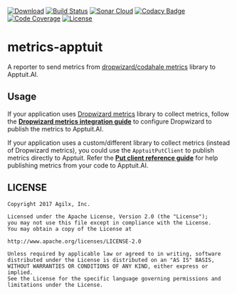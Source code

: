 [![Download](https://api.bintray.com/packages/apptuitai/maven/metrics-apptuit/images/download.svg)](https://github.com/ApptuitAI/metrics-apptuit/releases/latest)
[![Build Status](https://img.shields.io/travis/ApptuitAI/metrics-apptuit.svg)](https://travis-ci.org/ApptuitAI/metrics-apptuit)
[![Sonar Cloud](https://sonarcloud.io/api/badges/gate?key=ai.apptuit:metrics-apptuit)](https://sonarcloud.io/dashboard?id=ai.apptuit:metrics-apptuit)
[![Codacy Badge](https://api.codacy.com/project/badge/Grade/00757015e04e4dd7bf892819420ec890)](https://www.codacy.com/app/ApptuitAI/metrics-apptuit)
[![Code Coverage](https://img.shields.io/codecov/c/github/ApptuitAI/metrics-apptuit.svg)](https://codecov.io/gh/ApptuitAI/metrics-apptuit)
[![License](https://img.shields.io/github/license/ApptuitAI/metrics-apptuit.svg)](https://github.com/ApptuitAI/metrics-apptuit/blob/master/LICENSE)

# metrics-apptuit

A reporter to send metrics from [dropwizard/codahale metrics](http://metrics.dropwizard.io/) library to Apptuit.AI.

## Usage

If your application uses [Dropwizard metrics](http://metrics.dropwizard.io/) library to collect metrics, follow the **[Dropwizard metrics integration guide](https://github.com/ApptuitAI/metrics-apptuit/wiki/UsageDropwizard)** to configure Dropwizard to publish the metrics to Apptuit.AI.

If your application uses a custom/different library to collect metrics (instead of Dropwizard metrics), you could use the `ApptuitPutClient` to publish metrics directly to Apptuit. Refer the **[Put client reference guide](https://github.com/ApptuitAI/metrics-apptuit/wiki/UsagePutClient)** for help publishing metrics from your code to Apptuit.AI.


## LICENSE

```
Copyright 2017 Agilx, Inc.

Licensed under the Apache License, Version 2.0 (the "License");
you may not use this file except in compliance with the License.
You may obtain a copy of the License at

http://www.apache.org/licenses/LICENSE-2.0

Unless required by applicable law or agreed to in writing, software
distributed under the License is distributed on an "AS IS" BASIS,
WITHOUT WARRANTIES OR CONDITIONS OF ANY KIND, either express or implied.
See the License for the specific language governing permissions and
limitations under the License.
```
